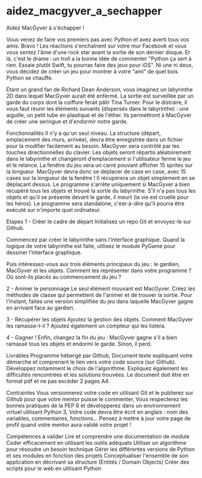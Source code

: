 # aidez_macgyver_a_sechapper
Aidez MacGyver à s'échapper !

Vous venez de faire vos premiers pas avec Python et avez averti tous vos amis. Bravo ! Les réactions s'enchaînent sur votre mur Facebook et vous vous sentez l'âme d'une rock star avant la sortie de son dernier disque. Et là, c'est le drame : un troll a la bonne idée de commenter "Python ça sert à rien. Essaie plutôt Swift, tu pourras faire des jeux pour iOS". Ni une ni deux, vous décidez de créer un jeu pour montrer à votre "ami" de quel bois Python se chauffe.

Étant un grand fan de Richard Dean Anderson, vous imaginez un labyrinthe 2D dans lequel MacGyver aurait été enfermé. La sortie est surveillée par un garde du corps dont la coiffure ferait pâlir Tina Turner. Pour le distraire, il vous faut réunir les éléments suivants (dispersés dans le labyrinthe) : une aiguille, un petit tube en plastique et de l'éther. Ils permettront à MacGyver de créer une seringue et d'endormir notre garde.

Fonctionnalités
Il n'y a qu'un seul niveau. La structure (départ, emplacement des murs, arrivée), devra être enregistrée dans un fichier pour la modifier facilement au besoin.
MacGyver sera contrôlé par les touches directionnelles du clavier.
Les objets seront répartis aléatoirement dans le labyrinthe et changeront d’emplacement si l'utilisateur ferme le jeu et le relance.
La fenêtre du jeu sera un carré pouvant afficher 15 sprites sur la longueur.
MacGyver devra donc se déplacer de case en case, avec 15 cases sur la longueur de la fenêtre !
Il récupèrera un objet simplement en se déplaçant dessus.
Le programme s'arrête uniquement si MacGyver a bien récupéré tous les objets et trouvé la sortie du labyrinthe. S'il n'a pas tous les objets et qu'il se présente devant le garde, il meurt (la vie est cruelle pour les héros).
Le programme sera standalone, c'est-à-dire qu'il pourra être exécuté sur n'importe quel ordinateur.

Etapes
1 - Créer le cadre de départ
Initialisez un repo Git et envoyez-le sur Github.

Commencez par créer le labyrinthe sans l’interface graphique. Quand la logique de votre labyrinthe est faite, utilisez le module PyGame pour dessiner l’interface graphique.

Puis intéressez-vous aux trois éléments principaux du jeu : le gardien, MacGyver et les objets. Comment les représenter dans votre programme ? Où sont-ils placés au commencement du jeu ?  

2 - Animer le personnage
Le seul élément mouvant est MacGyver. Créez les méthodes de classe qui permettent de l'animer et de trouver la sortie. Pour l'instant, faites une version simplifiée du jeu dans laquelle MacGyver gagne en arrivant face au gardien.


3 - Récupérer les objets
Ajoutez la gestion des objets. Comment MacGyver les ramasse-t-il ?  Ajoutez également un compteur qui les listera.


4 - Gagner !
Enfin, changez la fin du jeu : MacGyver gagne s'il a bien ramassé tous les objets et endormi le garde. Sinon, il perd.

Livrables
Programme hébergé par Github,
Document texte expliquant votre démarche et comprenant le lien vers votre code source (sur Github). Développez notamment le choix de l'algorithme. Expliquez également les difficultés rencontrées et les solutions trouvées. Le document doit être en format pdf et ne pas excéder 2 pages A4.

Contraintes
Vous versionnerez votre code en utilisant Git et le publierez sur Github pour que votre mentor puisse le commenter,
Vous respecterez les bonnes pratiques de la PEP 8 et développerez dans un environnement virtuel utilisant Python 3,
Votre code devra être écrit en anglais : nom des variables, commentaires, fonctions...
Pensez à mettre à jour votre page de profil quand votre mentor aura validé votre projet !



Compétences à valider
Lire et comprendre une documentation de module
Coder efficacement en utilisant les outils adéquats
Utiliser un algorithme pour résoudre un besoin technique
Gérer les différentes versions de Python et ses modules en fonction des projets
Conceptualiser l'ensemble de son application en décrivant sa structure (Entités / Domain Objects)
Créer des scripts pour le web en utilisant Python
